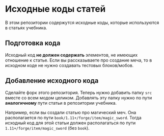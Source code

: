 # Исходные коды статей
В этом репозитории содержутся исходные коды, которые используются в статьях учебника.

## Подготовка кода
Исходный код **не должен содержать** элементов, не имеющих отношение к статье. Если вы рассказываете про создание меча, то в исходном коде
не нужно создавать тестовых блоков/мобов.

## Добавление исходного кода
Сделайте форк этого репозитория. Теперь нужно добавить папку `src` вместе со всем модом целиком. Добавлять эту папку нужно по пути **аналогичному**
пути статьи в репозитории учебника.

Например, если вы создали статью про магический меч. Она располагается по пути `book/1.11+/forge/item/magic_sword`. Тогда исходный код для
этой статьи должен располагаться по пути `1.11+/forge/item/magic_sword` (без `book`).
